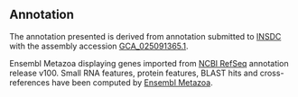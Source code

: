 **Annotation**
----------

The annotation presented is derived from annotation submitted to
[INSDC](http://www.insdc.org) with the assembly accession [GCA\_025091365.1](http://www.ebi.ac.uk/ena/data/view/GCA_025091365.1).

Ensembl Metazoa displaying genes imported from [NCBI RefSeq](https://www.ncbi.nlm.nih.gov/genome/annotation_euk/Daktulosphaira_vitifoliae/100) annotation release v100.
Small RNA features, protein features, BLAST hits and cross-references have been
computed by [Ensembl Metazoa](https://metazoa.ensembl.org/info/genome/annotation/index.html).
